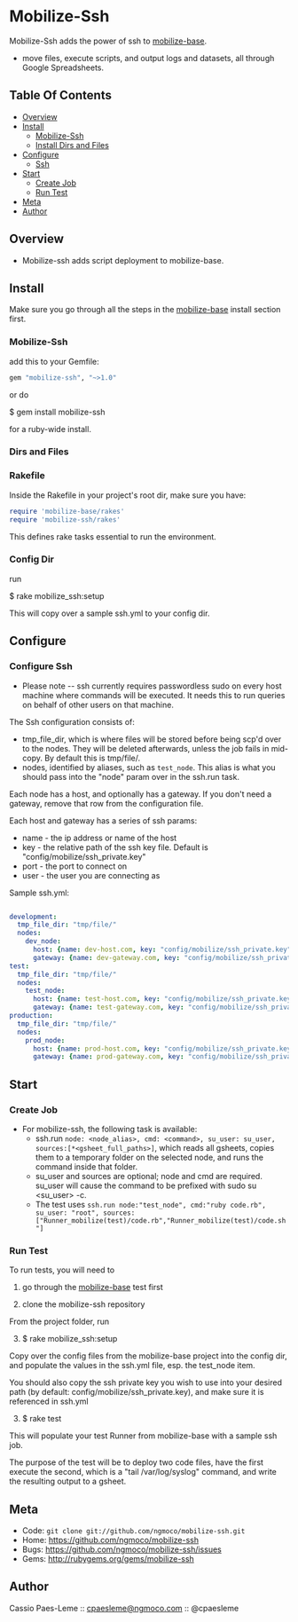 Mobilize-Ssh
============

Mobilize-Ssh adds the power of ssh to [mobilize-base][mobilize-base].
* move files, execute scripts, and output logs and datasets, all through
Google Spreadsheets.

Table Of Contents
-----------------
* [Overview](#section_Overview)
* [Install](#section_Install)
  * [Mobilize-Ssh](#section_Install_Mobilize-Ssh)
  * [Install Dirs and Files](#section_Install_Dirs_and_Files)
* [Configure](#section_Configure)
  * [Ssh](#section_Configure_Ssh)
* [Start](#section_Start)
  * [Create Job](#section_Start_Create_Job)
  * [Run Test](#section_Start_Run_Test)
* [Meta](#section_Meta)
* [Author](#section_Author)

<a name='section_Overview'></a>
Overview
-----------

* Mobilize-ssh adds script deployment to mobilize-base.

<a name='section_Install'></a>
Install
------------

Make sure you go through all the steps in the [mobilize-base][mobilize-base]
install section first.

<a name='section_Install_Mobilize-Ssh'></a>
### Mobilize-Ssh

add this to your Gemfile:

``` ruby
gem "mobilize-ssh", "~>1.0"
```

or do

  $ gem install mobilize-ssh

for a ruby-wide install.

<a name='section_Install_Dirs_and_Files'></a>
### Dirs and Files

### Rakefile

Inside the Rakefile in your project's root dir, make sure you have:

``` ruby
require 'mobilize-base/rakes'
require 'mobilize-ssh/rakes'
```

This defines rake tasks essential to run the environment.

### Config Dir

run 

  $ rake mobilize_ssh:setup

This will copy over a sample ssh.yml to your config dir.

<a name='section_Configure'></a>
Configure
------------

<a name='section_Configure_Ssh'></a>
### Configure Ssh

* Please note -- ssh currently requires passwordless sudo on every host
machine where commands will be executed. It needs this to run queries on
behalf of other users on that machine.

The Ssh configuration consists of:
* tmp_file_dir, which is where files will be stored before being scp'd
over to the nodes. They will be deleted afterwards, unless the job
fails in mid-copy. By default this is tmp/file/.
* nodes, identified by aliases, such as `test_node`. This alias is what you should
pass into the "node" param over in the ssh.run task.

Each node has a host, and optionally has a gateway. If you don't need a
gateway, remove that row from the configuration file.

Each host and gateway has a series of ssh params:
* name - the ip address or name of the host
* key - the relative path of the ssh key file. Default is
"config/mobilize/ssh_private.key"
* port - the port to connect on
* user - the user you are connecting as

Sample ssh.yml:

``` yml

development:
  tmp_file_dir: "tmp/file/"
  nodes:
    dev_node:
      host: {name: dev-host.com, key: "config/mobilize/ssh_private.key", port: 22, user: host_user}
      gateway: {name: dev-gateway.com, key: "config/mobilize/ssh_private.key", port: 22, user: gateway_user}
test:
  tmp_file_dir: "tmp/file/"
  nodes:
    test_node:
      host: {name: test-host.com, key: "config/mobilize/ssh_private.key", port: 22, user: host_user}
      gateway: {name: test-gateway.com, key: "config/mobilize/ssh_private.key", port: 22, user: gateway_user}
production:
  tmp_file_dir: "tmp/file/"
  nodes:
    prod_node:
      host: {name: prod-host.com, key: "config/mobilize/ssh_private.key", port: 22, user: host_user}
      gateway: {name: prod-gateway.com, key: "config/mobilize/ssh_private.key", port: 22, user: gateway_user}
```

<a name='section_Start'></a>
Start
-----

<a name='section_Start_Create_Job'></a>
### Create Job

* For mobilize-ssh, the following task is available:
  * ssh.run `node: <node_alias>, cmd: <command>, su_user: su_user, sources:[*<gsheet_full_paths>]`, which reads
all gsheets, copies them to a temporary folder on the selected node, and
runs the command inside that folder. 
  * su_user and sources are optional; node and cmd are required. su_user
will cause the command to be prefixed with sudo su <su_user> -c.
  * The test uses `ssh.run node:"test_node", cmd:"ruby code.rb", su_user: "root", sources:["Runner_mobilize(test)/code.rb","Runner_mobilize(test)/code.sh"]`

<a name='section_Start_Run_Test'></a>
### Run Test

To run tests, you will need to 

1) go through the [mobilize-base][mobilize-base] test first

2) clone the mobilize-ssh repository 

From the project folder, run

3) $ rake mobilize_ssh:setup

Copy over the config files from the mobilize-base project into the
config dir, and populate the values in the ssh.yml file, esp. the
test_node item.

You should also copy the ssh private key you wish to use into your
desired path (by default: config/mobilize/ssh_private.key), and make sure it is referenced in ssh.yml

3) $ rake test

This will populate your test Runner from mobilize-base with a sample ssh job.

The purpose of the test will be to deploy two code files, have the first
execute the second, which is a "tail /var/log/syslog" command, and write the resulting output to a gsheet.

<a name='section_Meta'></a>
Meta
----

* Code: `git clone git://github.com/ngmoco/mobilize-ssh.git`
* Home: <https://github.com/ngmoco/mobilize-ssh>
* Bugs: <https://github.com/ngmoco/mobilize-ssh/issues>
* Gems: <http://rubygems.org/gems/mobilize-ssh>

<a name='section_Author'></a>
Author
------

Cassio Paes-Leme :: cpaesleme@ngmoco.com :: @cpaesleme

[mobilize-base]: https://github.com/ngmoco/mobilize-base
